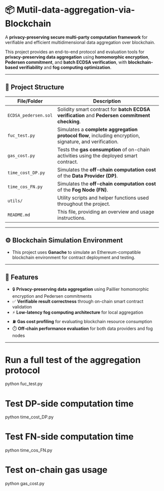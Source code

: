 # 📦 Mutil-data-aggregation-via-Blockchain

A **privacy-preserving secure multi-party computation framework** for verifiable and efficient multidimensional data aggregation over blockchain.

This project provides an end-to-end protocol and evaluation tools for **privacy-preserving data aggregation** using **homomorphic encryption**, **Pedersen commitment**, and **batch ECDSA verification**, with **blockchain-based verifiability** and **fog computing optimization**.

---

## 📁 Project Structure

| File/Folder         | Description                                                                                 |
|---------------------|---------------------------------------------------------------------------------------------|
| `ECDSA_pedersen.sol` | Solidity smart contract for **batch ECDSA verification** and **Pedersen commitment checking**. |
| `fuc_test.py`        | Simulates a **complete aggregation protocol flow**, including encryption, signature, and verification. |
| `gas_cost.py`        | Tests the **gas consumption** of on-chain activities using the deployed smart contract.    |
| `time_cost_DP.py`    | Simulates the **off-chain computation cost** of the **Data Provider (DP)**.               |
| `time_cos_FN.py`     | Simulates the **off-chain computation cost** of the **Fog Node (FN)**.                    |
| `utils/`             | Utility scripts and helper functions used throughout the project.                          |
| `README.md`          | This file, providing an overview and usage instructions.                                   |

---

## ⚙️ Blockchain Simulation Environment

- This project uses **Ganache** to simulate an Ethereum-compatible blockchain environment for contract deployment and testing.

---

## 🧪 Features

- 🔒 **Privacy-preserving data aggregation** using Paillier homomorphic encryption and Pedersen commitments  
- ✅ **Verifiable result correctness** through on-chain smart contract validation  
- ⚡ **Low-latency fog computing architecture** for local aggregation  
- ⛽ **Gas cost profiling** for evaluating blockchain resource consumption  
- ⏱️ **Off-chain performance evaluation** for both data providers and fog nodes

---

# Run a full test of the aggregation protocol
python fuc_test.py

# Test DP-side computation time
python time_cost_DP.py

# Test FN-side computation time
python time_cos_FN.py

# Test on-chain gas usage
python gas_cost.py
